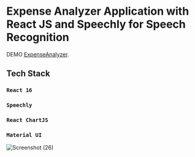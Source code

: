 # Expense Analyzer Application with React JS and Speechly for Speech Recognition 

DEMO [ExpenseAnalyzer](https://mojtaba-shahverdi.github.io/ExpenseAnalyzer/).

## Tech Stack

### `React 16`
### `Speechly`
### `React ChartJS`
### `Material UI`

![Screenshot (26)](https://user-images.githubusercontent.com/91985158/206906746-25208da3-ec11-440a-a3de-2c680548bf46.png)
